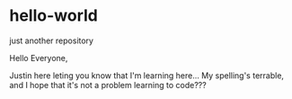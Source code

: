 # hello-world
just another repository

Hello Everyone,

Justin here leting you know that I'm learning here...
My spelling's terrable, and I hope that it's not a problem learning to code???
